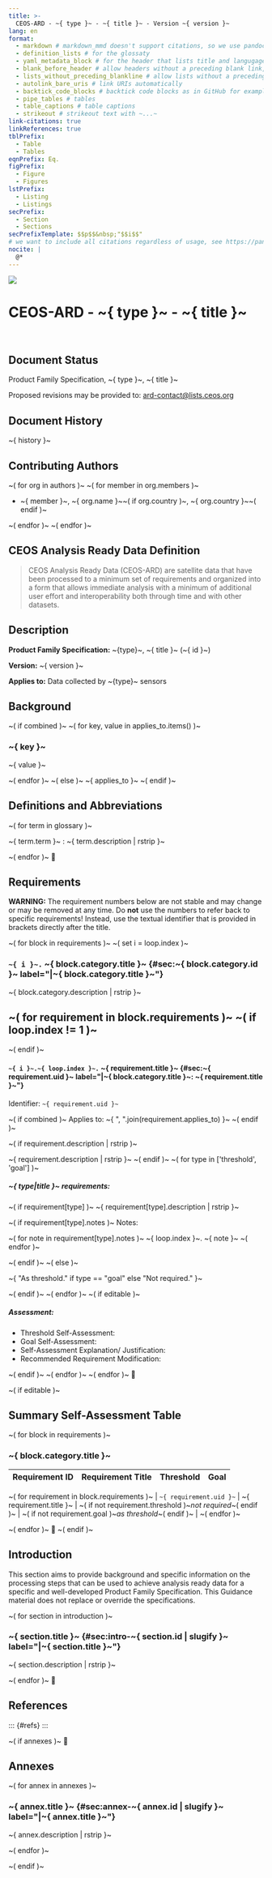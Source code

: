 ```yaml
---
title: >-
  CEOS-ARD - ~{ type }~ - ~{ title }~ - Version ~{ version }~
lang: en
format:
  - markdown # markdown_mmd doesn't support citations, so we use pandoc's markdown and add extentions
  - definition_lists # for the glossaty
  - yaml_metadata_block # for the header that lists title and langugage in markdown
  - blank_before_header # allow headers without a preceding blank link, often an issue with jinja
  - lists_without_preceding_blankline # allow lists without a preceding blank line, often done wrong by authors
  - autolink_bare_uris # link URIs automatically
  - backtick_code_blocks # backtick code blocks as in GitHub for example
  - pipe_tables # tables
  - table_captions # table captions
  - strikeout # strikeout text with ~...~
link-citations: true
linkReferences: true
tblPrefix:
  - Table
  - Tables
eqnPrefix: Eq.
figPrefix:
  - Figure
  - Figures
lstPrefix:
  - Listing
  - Listings
secPrefix:
  - Section
  - Sections
secPrefixTemplate: $$p$$&nbsp;"$$i$$"
# we want to include all citations regardless of usage, see https://pandoc.org/chunkedhtml-demo/9.6-including-uncited-items-in-the-bibliography.html
nocite: |
  @*
---
```


![](assets/CEOS_logo_colour_black_text_right.png)

# CEOS-ARD - ~{ type }~ - ~{ title }~

&nbsp;

## Document Status

Product Family Specification, ~{ type }~, ~{ title }~

Proposed revisions may be provided to: [ard-contact@lists.ceos.org](mailto:ard-contact@lists.ceos.org)

## Document History

~{ history }~

## <!-- edit:pfs/~{ id }~/authors.yaml -->Contributing Authors

~( for org in authors )~
~(   for member in org.members )~
- ~{ member }~, ~{ org.name }~~( if org.country )~, ~{ org.country }~~( endif )~

~(   endfor )~
~( endfor )~

&#12;

## CEOS Analysis Ready Data Definition

> CEOS Analysis Ready Data (CEOS-ARD) are satellite data that have been processed to a minimum set of requirements and organized into a form that allows immediate analysis with a minimum of additional user effort and interoperability both through time and with other datasets.

## Description

<!-- edit:pfs/~{ id }~/document.yaml -->
**Product Family Specification:**
~{type}~, ~{ title }~ (~{ id }~)

**Version:**
~{ version }~

**Applies to:**
Data collected by ~{type}~ sensors

## Background

~( if combined )~
~(   for key, value in applies_to.items() )~
### ~{ key }~

~{     value }~

~(   endfor )~
~( else )~
~{   applies_to }~
~( endif )~

&#12;

## Definitions and Abbreviations

~( for term in glossary )~
<!-- edit:~{ term.filepath }~ -->
~{ term.term }~
:   ~{ term.description | rstrip }~

~( endfor )~
&#12;

## <!-- edit:pfs/~{ id }~/requirements.yaml -->Requirements

**WARNING:** The requirement numbers below are not stable and may change or may be removed at any time.
Do **not** use the numbers to refer back to specific requirements!
Instead, use the textual identifier that is provided in brackets directly after the title.

<!-- todo: remove requirement numbers -->

~( for block in requirements )~
~( set i = loop.index )~
### <!-- edit:~{ block.category.filepath }~-->`~{ i }~.` ~{ block.category.title }~ {#sec:~{ block.category.id }~ label="|~{ block.category.title }~"}

~{ block.category.description | rstrip }~

~(   for requirement in block.requirements )~
~(     if loop.index != 1 )~
---
~(     endif )~

#### <!-- edit:~{ requirement.filepath }~-->`~{ i }~.~{ loop.index }~.` ~{ requirement.title }~ {#sec:~{ requirement.uid }~ label="|~{ block.category.title }~: ~{ requirement.title }~"}

Identifier: `~{ requirement.uid }~`

~(     if combined )~
Applies to: ~{ ", ".join(requirement.applies_to) }~
~(     endif )~

~(     if requirement.description | rstrip )~

~{ requirement.description | rstrip }~
~(     endif )~
~(     for type in ['threshold', 'goal'] )~

##### ~{ type|title }~ requirements:

~(       if requirement[type] )~
~{ requirement[type].description | rstrip }~

~(         if requirement[type].notes )~
Notes:

~(           for note in requirement[type].notes )~
~{ loop.index }~. ~{ note }~
~(           endfor )~

~(         endif )~
~(       else )~

~{ "As threshold." if type == "goal" else "Not required." }~
<!-- *None* -->

~(       endif )~
~(     endfor )~
~(     if editable )~
##### Assessment:

- Threshold Self-Assessment:
- Goal Self-Assessment:
- Self-Assessment Explanation/ Justification:
- Recommended Requirement Modification:

~(     endif )~
~(   endfor )~
~( endfor )~
&#12;

~( if editable )~
## Summary Self-Assessment Table

~( for block in requirements )~
### ~{ block.category.title }~

| Requirement ID | Requirement Title | Threshold | Goal |
| -------------- | ----------------- | :-------: | :--: |
~(   for requirement in block.requirements )~
| `~{ requirement.uid }~` | ~{ requirement.title }~ | ~( if not requirement.threshold )~_not required_~( endif )~ | ~( if not requirement.goal )~_as threshold_~( endif )~ |
~(   endfor )~

~( endfor )~
&#12;
~( endif )~

## Introduction

This section aims to provide background and specific information on the processing steps that can be
used to achieve analysis ready data for a specific and well-developed Product Family Specification.
This Guidance material does not replace or override the specifications.

~( for section in introduction )~
### <!-- edit:~{ section.filepath }~-->~{ section.title }~ {#sec:intro-~{ section.id | slugify }~ label="|~{ section.title }~"}

~{ section.description | rstrip }~

~( endfor )~
&#12;

## References

::: {#refs}
:::

~( if annexes )~
&#12;

## Annexes

~(   for annex in annexes )~

### <!-- edit:~{ annex.filepath }~-->~{ annex.title }~ {#sec:annex-~{ annex.id | slugify }~ label="|~{ annex.title }~"}

~{ annex.description | rstrip }~

~(   endfor )~

~( endif )~
